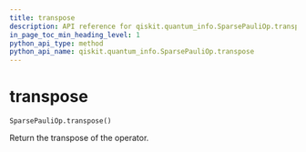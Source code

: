 ```yaml
---
title: transpose
description: API reference for qiskit.quantum_info.SparsePauliOp.transpose
in_page_toc_min_heading_level: 1
python_api_type: method
python_api_name: qiskit.quantum_info.SparsePauliOp.transpose
---
```


# transpose

<span id="qiskit.quantum_info.SparsePauliOp.transpose" />

`SparsePauliOp.transpose()`

Return the transpose of the operator.


